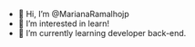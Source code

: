 - 👋 Hi, I’m @MarianaRamalhojp
- 👀 I’m interested in learn!
- 🌱 I’m currently learning developer back-end. 

<!---
MarianaRamalhojp/MarianaRamalhojp is a ✨ special ✨ repository because its `README.md` (this file) appears on your GitHub profile.
You can click the Preview link to take a look at your changes.
--->
